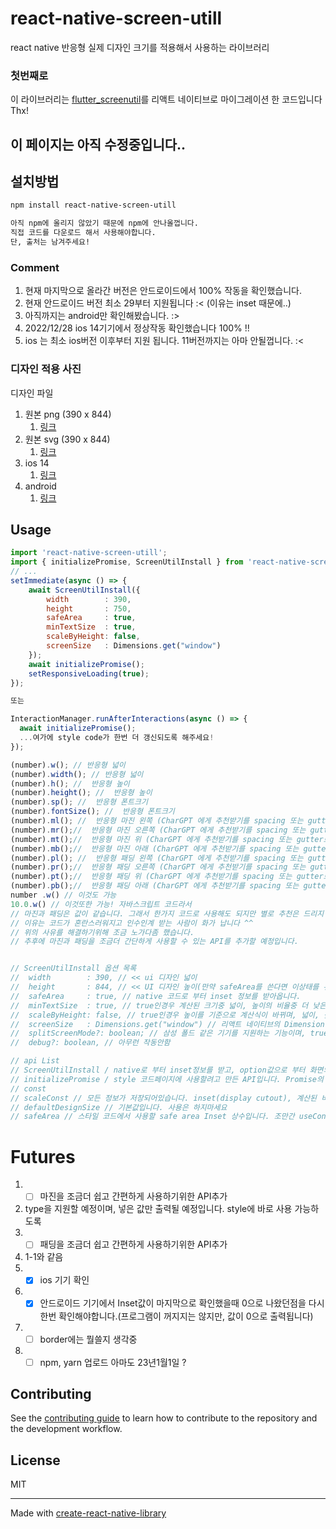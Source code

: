 # react-native-screen-utill

react native 반응형 실제 디자인 크기를 적용해서 사용하는 라이브러리

### 첫번째로
 이 라이브러리는 [flutter_screenutil](https://pub.dev/packages/flutter_screenutil)를 리액트 네이티브로 마이그레이션 한 코드입니다
Thx!
## 이 페이지는 아직 수정중입니다..
## 설치방법
```sh
npm install react-native-screen-utill

아직 npm에 올리지 않았기 때문에 npm에 안나올껍니다.
직접 코드를 다운로드 해서 사용해야합니다.
단, 출처는 남겨주세요!
```
### Comment
1. 현재 마지막으로 올라간 버전은 안드로이드에서 100% 작동을 확인했습니다.
2. 현재 안드로이드 버전 최소 29부터 지원됩니다 :< (이유는 inset 때문에..)
3. 아직까지는 android만 확인해봤습니다. :>
4. 2022/12/28 ios 14기기에서 정상작동 확인했습니다 100% !!
5. ios 는 최소 ios버전 이후부터 지원 됩니다. 11버전까지는 아마 안될껍니다. :<

### 디자인 적용 사진
디자인 파일
1. 원본 png (390 x 844)
   1. [링크](http://livteam.in:5000/d/s/rjF8YpguyRITa3amuaquDoHPpxDaus6j/yK-0XMcGvioLkOug7vVWnaYRwA5-h6hn-Mr1gf3kWGAo)
2. 원본 svg (390 x 844)
   1. [링크](http://livteam.in:5000/d/s/rjFF5DGtp1NNNBlnE5BeC03I8Wbawycl/FbtgCrf_oLedb89v37uDyWOJJZXPoNRf-Vr1AAZQWGAo)
3. ios 14
   1. [링크](http://livteam.in:5000/d/s/rjGgUMaY8yQ5TVWP6aUtp7cTICozgGAc/aRlzIIzlOqvjwaJcQQyNVSfaGTluH-dk-fb3g-6oWGAo)
4. android
   1. [링크](http://livteam.in:5000/d/s/rjGkffaGo2kdheF1lmYlAjb1H3bmJqaS/NNTh56mN22Li4duFvTRdV2U1sMpzxdvI-pL0gWL8WGAo)

## Usage

```js
import 'react-native-screen-utill';
import { initializePromise, ScreenUtilInstall } from 'react-native-screen-utill';
// ...
setImmediate(async () => {
    await ScreenUtilInstall({
        width        : 390,
        height       : 750,
        safeArea     : true,
        minTextSize  : true,
        scaleByHeight: false,
        screenSize   : Dimensions.get("window")
    });
    await initializePromise();
    setResponsiveLoading(true);
});

또는

InteractionManager.runAfterInteractions(async () => {
  await initializePromise();
  ...여가에 style code가 한번 더 갱신되도록 해주세요!
});

(number).w(); // 반응형 넓이
(number).width(); // 반응형 넓이
(number).h(); //  반응형 높이
(number).height(); //  반응형 높이
(number).sp(); //  반응형 폰트크기
(number).fontSize(); //  반응형 폰트크기
(number).ml(); //  반응형 마진 왼쪽 (CharGPT 에게 추천받기를 spacing 또는 gutter로 받아서 spacing으로 파일정의 했습니다  :D)
(number).mr();//  반응형 마진 오른쪽 (CharGPT 에게 추천받기를 spacing 또는 gutter로 받아서 spacing으로 파일정의 했습니다  :D)
(number).mt();//  반응형 마진 위 (CharGPT 에게 추천받기를 spacing 또는 gutter로 받아서 spacing으로 파일정의 했습니다  :D)
(number).mb();//  반응형 마진 아래 (CharGPT 에게 추천받기를 spacing 또는 gutter로 받아서 spacing으로 파일정의 했습니다  :D)
(number).pl(); //  반응형 패딩 왼쪽 (CharGPT 에게 추천받기를 spacing 또는 gutter로 받아서 spacing으로 파일정의 했습니다  :D)
(number).pr();//  반응형 패딩 오른쪽 (CharGPT 에게 추천받기를 spacing 또는 gutter로 받아서 spacing으로 파일정의 했습니다  :D)
(number).pt();//  반응형 패딩 위 (CharGPT 에게 추천받기를 spacing 또는 gutter로 받아서 spacing으로 파일정의 했습니다  :D)
(number).pb();//  반응형 패딩 아래 (CharGPT 에게 추천받기를 spacing 또는 gutter로 받아서 spacing으로 파일정의 했습니다  :D)
number .w() // 이것도 가능
10.0.w() // 이것또한 가능! 자바스크립트 코드라서
// 마진과 패딩은 값이 같습니다. 그래서 한가지 코드로 사용해도 되지만 별로 추천은 드리지 않습니다.
// 이유는 코드가 혼란스러워지고 인수인계 받는 사람이 화가 납니다 ^^
// 위의 사유를 해결하기위해 조금 노가다좀 했습니다.
// 추후에 마진과 패딩을 조금더 간단하게 사용할 수 있는 API를 추가할 예정입니다.


// ScreenUtilInstall 옵션 목록
//  width        : 390, // << ui 디자인 넓이
//  height       : 844, // << UI 디자인 높이(만약 safeArea를 쓴다면 이상태를 유지하고 상태바, 하단 버튼? (ios경우)는 무시한 ui 작업 영역만 높이로 지정해야합니다.) (만약 safeArea를 쓴다면 ui design의 높이 전체값을 할당해주세요!!)
//  safeArea     : true, // native 코드로 부터 inset 정보를 받아옵니다.
//  minTextSize  : true, // true인경우 계산된 크기중 넓이, 높이의 비율중 더 낮은걸 시용합니다. false면 width비율 사용
//  scaleByHeight: false, // true인경우 높이를 기준으로 계산식이 바뀌며, 넓이, 높이 값이 살짝 더 커집니다.
//  screenSize   : Dimensions.get("window") // 리액트 네이티브의 Dimension API이며 window로 넘겨주셔야합니다.
//  splitScreenMode?: boolean; // 삼성 폴드 같은 기기를 지원하는 기능이며, true인경우 최대 높이가 700으로 제한됩니다. (왜그런지 모름)
//  debug?: boolean, // 아무런 작동안함

// api List
// ScreenUtilInstall / native로 부터 inset정보를 받고, option값으로 부터 화면의 비율을 계산합니다. promise의 결과값을 가지고 있으며 void 입니다.
// initializePromise / style 코드페이지에 사용할려고 만든 API입니다. Promise의 결과값을 가지고 있으며 void 입니다.
// const
// scaleConst // 모든 정보가 저장되어있습니다. inset(display cutout), 계산된 비율, 옵션 등등
// defaultDesignSize // 기본값입니다. 사용은 하지마세요
// safeArea // 스타일 코드에서 사용할 safe area Inset 상수입니다. 조만간 useContext로 개량할 계획입니다.
```

# Futures
1.  - [ ] 마진을 조금더 쉽고 간편하게 사용하기위한 API추가
   1. type을 지원할 예정이며, 넣은 값만 출력될 예정입니다. style에 바로 사용 가능하도록
2.  - [ ] 패딩을 조금더 쉽고 간편하게 사용하기위한 API추가
   1. 1-1와 같음
3.  - [x] ios 기기 확인
4.  - [x] 안드로이드 기기에서 Inset값이 마지막으로 확인했을때 0으로 나왔던점을 다시한번 확인해야합니다.(프로그램이 꺼지지는 않지만, 값이 0으로 출력됩니다)
5.  - [ ] border에는 뭘쓸지 생각중
6. - [ ] npm, yarn 업로드 아마도 23년1월1일 ?
## Contributing

See the [contributing guide](CONTRIBUTING.md) to learn how to contribute to the repository and the development workflow.

## License

MIT

---

Made with [create-react-native-library](https://github.com/callstack/react-native-builder-bob)
